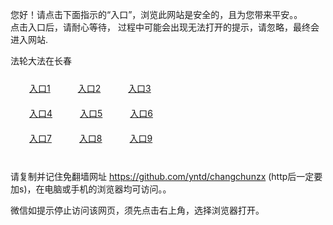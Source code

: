 您好！请点击下面指示的“入口”，浏览此网站是安全的，且为您带来平安。。 <br/>
点击入口后，请耐心等待， 过程中可能会出现无法打开的提示，请忽略，最终会进入网站. </br>

法轮大法在长春<br/>
<div style="padding:10px"><a style="margin:20px" target="_blank" href="https://d1egdnhurxwo71.cloudfront.net/2Qpsp?oeesti" id="ccLink1" rel="nofollow">入口1</a> <a target="_blank" style="margin:20px" href="https://d25d9ddxj401zd.cloudfront.net/2Qpsp?fguuiy" id="ccLink2" rel="nofollow">入口2</a> <a style="margin:20px" target="_blank" href="https://d3acve9xjv9nz4.cloudfront.net/2Qpsp?xyenz" id="ccLink3" rel="nofollow">入口3</a></div>

<div style="padding:10px" ><a style="margin:20px" target="_blank" href="https://d1egdnhurxwo71.cloudfront.net/2Qpsp?oeesti" id="ccLink4" rel="nofollow">入口4</a> <a style="margin:20px" href="https://d25d9ddxj401zd.cloudfront.net/2Qpsp?fguuiy" target="_blank" id="ccLink5" rel="nofollow">入口5</a> <a style="margin:20px" href="https://d3acve9xjv9nz4.cloudfront.net/2Qpsp?xyenz" target="_blank" id="ccLink6" rel="nofollow">入口6</a></div>

<div style="padding:10px"><a style="margin:20px" target="_blank" href="https://d1egdnhurxwo71.cloudfront.net/2Qpsp?oeesti" id="ccLink7" rel="nofollow">入口7</a> <a style="margin:20px" href="https://d25d9ddxj401zd.cloudfront.net/2Qpsp?fguuiy" target="_blank" id="ccLink8" rel="nofollow">入口8</a> <a style="margin:20px" target="_blank" href="https://d3acve9xjv9nz4.cloudfront.net/2Qpsp?xyenz" id="ccLink9" rel="nofollow">入口9</a></div>

<br/>



请复制并记住免翻墙网址 https://github.com/yntd/changchunzx (http后一定要加s)，在电脑或手机的浏览器均可访问。。<br/>

微信如提示停止访问该网页，须先点击右上角，选择浏览器打开。
